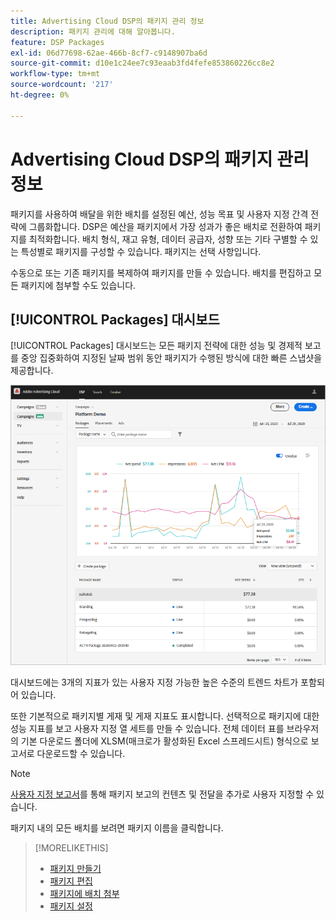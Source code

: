 ```yaml
---
title: Advertising Cloud DSP의 패키지 관리 정보
description: 패키지 관리에 대해 알아봅니다.
feature: DSP Packages
exl-id: 06d77698-62ae-466b-8cf7-c9148907ba6d
source-git-commit: d10e1c24ee7c93eaab3fd4fefe853860226cc8e2
workflow-type: tm+mt
source-wordcount: '217'
ht-degree: 0%

---
```


# Advertising Cloud DSP의 패키지 관리 정보

패키지를 사용하여 배달을 위한 배치를 설정된 예산, 성능 목표 및 사용자 지정 간격 전략에 그룹화합니다. DSP은 예산을 패키지에서 가장 성과가 좋은 배치로 전환하여 패키지를 최적화합니다. 배치 형식, 재고 유형, 데이터 공급자, 성향 또는 기타 구별할 수 있는 특성별로 패키지를 구성할 수 있습니다. 패키지는 선택 사항입니다.

수동으로 또는 기존 패키지를 복제하여 패키지를 만들 수 있습니다. 배치를 편집하고 모든 패키지에 첨부할 수도 있습니다.

## [!UICONTROL Packages] 대시보드

[!UICONTROL Packages] 대시보드는 모든 패키지 전략에 대한 성능 및 경제적 보고를 중앙 집중화하여 지정된 날짜 범위 동안 패키지가 수행된 방식에 대한 빠른 스냅샷을 제공합니다.

![패키지 대시보드](/help/dsp/assets/package-dashboard.png)

대시보드에는 3개의 지표가 있는 사용자 지정 가능한 높은 수준의 트렌드 차트가 포함되어 있습니다.

또한 기본적으로 패키지별 게재 및 게재 지표도 표시합니다. 선택적으로 패키지에 대한 성능 지표를 보고 사용자 지정 열 세트를 만들 수 있습니다. 전체 데이터 표를 브라우저의 기본 다운로드 폴더에 XLSM(매크로가 활성화된 Excel 스프레드시트) 형식으로 보고서로 다운로드할 수 있습니다.

>[!NOTE]
>
>[사용자 지정 보고서](/help/dsp/reports/report-about.md)를 통해 패키지 보고의 컨텐츠 및 전달을 추가로 사용자 지정할 수 있습니다.

패키지 내의 모든 배치를 보려면 패키지 이름을 클릭합니다.

>[!MORELIKETHIS]
>
>* [패키지 만들기](package-create.md)
>* [패키지 편집](package-edit.md)
>* [패키지에 배치 첨부](package-attach-placement.md)
>* [패키지 설정](package-settings.md)

